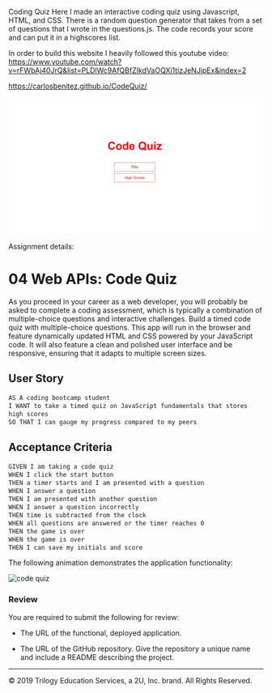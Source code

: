 Coding Quiz
Here I made an interactive coding quiz using Javascript, HTML, and CSS. There is a random question generator that takes from a set of questions that I wrote in the questions.js. The code records your score and can put it in a highscores list. 

In order to build this website I heavily followed this youtube video: https://www.youtube.com/watch?v=rFWbAj40JrQ&list=PLDlWc9AfQBfZIkdVaOQXi1tizJeNJipEx&index=2

https://carlosbenitez.github.io/CodeQuiz/

![](READMEpicture/CodeQuizScreenshot.jpg)


Assignment details:

# 04 Web APIs: Code Quiz

As you proceed in your career as a web developer, you will probably be asked to complete a coding assessment, which is typically a combination of multiple-choice questions and interactive challenges. Build a timed code quiz with multiple-choice questions. This app will run in the browser and feature dynamically updated HTML and CSS powered by your JavaScript code. It will also feature a clean and polished user interface and be responsive, ensuring that it adapts to multiple screen sizes.

## User Story

```
AS A coding bootcamp student
I WANT to take a timed quiz on JavaScript fundamentals that stores high scores
SO THAT I can gauge my progress compared to my peers
```

## Acceptance Criteria

```
GIVEN I am taking a code quiz
WHEN I click the start button
THEN a timer starts and I am presented with a question
WHEN I answer a question
THEN I am presented with another question
WHEN I answer a question incorrectly
THEN time is subtracted from the clock
WHEN all questions are answered or the timer reaches 0
THEN the game is over
WHEN the game is over
THEN I can save my initials and score
```

The following animation demonstrates the application functionality:

![code quiz](./Assets/04-web-apis-homework-demo.gif)

### Review

You are required to submit the following for review:

* The URL of the functional, deployed application.

* The URL of the GitHub repository. Give the repository a unique name and include a README describing the project.

- - -
© 2019 Trilogy Education Services, a 2U, Inc. brand. All Rights Reserved.
